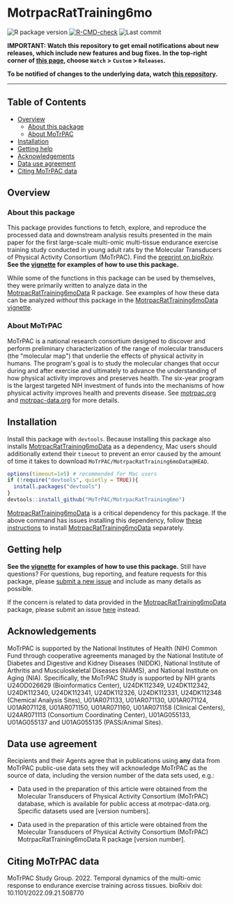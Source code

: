# MotrpacRatTraining6mo

<!-- badges: start -->
![R package version](https://img.shields.io/github/r-package/v/MoTrPAC/MotrpacRatTraining6mo?label=R%20package)
[![R-CMD-check](https://github.com/MoTrPAC/MotrpacRatTraining6mo/actions/workflows/R-CMD-check.yaml/badge.svg)](https://github.com/MoTrPAC/MotrpacRatTraining6mo/actions/workflows/R-CMD-check.yaml)
![Last commit](https://img.shields.io/github/last-commit/MoTrPAC/MotrpacRatTraining6mo/main)
<!-- badges: end -->

**IMPORTANT: Watch this repository to get email notifications about new releases, which
include new features and bug fixes. In the top-right corner of [this page](https://github.com/MoTrPAC/MotrpacRatTraining6mo), 
choose `Watch` > `Custom` > `Releases`.**  

**To be notified of changes to the underlying data, watch [this repository](https://github.com/MoTrPAC/MotrpacRatTraining6moData).**  

***

## Table of Contents
* [Overview](#overview)
  * [About this package](#about-this-package)
  * [About MoTrPAC](#about-motrpac)
* [Installation](#installation)
* [Getting help](#getting-help)
* [Acknowledgements](#acknowledgements)
* [Data use agreement](#data-use-agreement)
* [Citing MoTrPAC data](#citing-motrpac-data)

## Overview

### About this package 
This package provides functions to fetch, explore, and reproduce the processed data and downstream
analysis results presented in the main paper for the first 
large-scale multi-omic multi-tissue endurance exercise training study conducted 
in young adult rats by the Molecular Transducers of Physical Activity Consortium 
(MoTrPAC). Find the [preprint on bioRxiv](https://www.biorxiv.org/content/10.1101/2022.09.21.508770v2).
**See the [vignette](https://motrpac.github.io/MotrpacRatTraining6mo/articles/MotrpacRatTraining6mo.html) for examples of how to use this package.**

While some of the functions in this package can be used by themselves, they
were primarily written to analyze data in the 
[MotrpacRatTraining6moData](https://motrpac.github.io/MotrpacRatTraining6moData)
R package. See examples of how these data can be analyzed *without* this package in the 
[MotrpacRatTraining6moData vignette](https://motrpac.github.io/MotrpacRatTraining6moData/articles/MotrpacRatTraining6moData.html).

### About MoTrPAC
MoTrPAC is a national research consortium designed to discover and perform 
preliminary characterization of the range of molecular transducers (the 
"molecular map") that underlie the effects of physical activity in humans. 
The program's goal is to study the molecular changes that occur during and after 
exercise and ultimately to advance the understanding of how physical activity 
improves and preserves health. The six-year program is the largest targeted NIH 
investment of funds into the mechanisms of how physical activity improves health 
and prevents disease. See [motrpac.org](https://www.motrpac.org/) and 
[motrpac-data.org](https://motrpac-data.org/) for more details. 

## Installation
Install this package with `devtools`. Because installing this package also installs 
[MotrpacRatTraining6moData](https://motrpac.github.io/MotrpacRatTraining6moData) as a dependency, 
Mac users should additionally extend their `timeout` to prevent an error caused by the amount of time
it takes to download `MoTrPAC/MotrpacRatTraining6moData@HEAD`. 
```r
options(timeout=1e5) # recommended for Mac users
if (!require("devtools", quietly = TRUE)){
  install.packages("devtools")
}
devtools::install_github("MoTrPAC/MotrpacRatTraining6mo")
```

[MotrpacRatTraining6moData](https://motrpac.github.io/MotrpacRatTraining6moData)
is a critical dependency for this package. If the above command has issues installing
this dependency, follow [these instructions](https://motrpac.github.io/MotrpacRatTraining6moData/index.html#installation) to install 
[MotrpacRatTraining6moData](https://motrpac.github.io/MotrpacRatTraining6moData)
separately. 

## Getting help 
**See the [vignette](https://motrpac.github.io/MotrpacRatTraining6mo/articles/MotrpacRatTraining6mo.html) 
for examples of how to use this package.**
Still have questions? For questions, bug reporting, and feature requests for this package, please 
[submit a new issue](https://github.com/MoTrPAC/MotrpacRatTraining6mo/issues) 
and include as many details as possible. 

If the concern is related to data provided in the 
[MotrpacRatTraining6moData](https://motrpac.github.io/MotrpacRatTraining6moData)
package, please submit an issue 
[here](https://github.com/MoTrPAC/MotrpacRatTraining6moData/issues) instead. 

## Acknowledgements 
MoTrPAC is supported by the National Institutes of Health (NIH) Common
Fund through cooperative agreements managed by the National Institute of Diabetes and
Digestive and Kidney Diseases (NIDDK), National Institute of Arthritis and Musculoskeletal
Diseases (NIAMS), and National Institute on Aging (NIA). 
Specifically, the MoTrPAC Study is supported by NIH grants U24OD026629 (Bioinformatics Center), 
U24DK112349, U24DK112342, U24DK112340, U24DK112341, U24DK112326, U24DK112331, U24DK112348 (Chemical Analysis Sites), 
U01AR071133, U01AR071130, U01AR071124, U01AR071128, U01AR071150, U01AR071160, U01AR071158 (Clinical Centers), 
U24AR071113 (Consortium Coordinating Center), U01AG055133, U01AG055137 and U01AG055135 (PASS/Animal Sites).

## Data use agreement 
Recipients and their Agents agree that in publications using **any** data from MoTrPAC public-use data sets 
they will acknowledge MoTrPAC as the source of data, including the version number of the data sets used, e.g.:

* Data used in the preparation of this article were obtained from the Molecular Transducers of Physical Activity 
Consortium (MoTrPAC) database, which is available for public access at motrpac-data.org. 
Specific datasets used are [version numbers].

* Data used in the preparation of this article were obtained from the Molecular Transducers of Physical Activity 
Consortium (MoTrPAC) MotrpacRatTraining6moData R package [version number]. 

## Citing MoTrPAC data 
MoTrPAC Study Group. 2022. Temporal dynamics of the multi-omic response to endurance exercise training across tissues. 
bioRxiv doi: 10.1101/2022.09.21.508770
